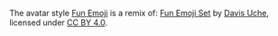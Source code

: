 The avatar style [Fun Emoji](https://www.dicebear.com/styles/fun-emoji/) is a remix of: [Fun Emoji Set](https://www.figma.com/community/file/968125295144990435) by [Davis Uche](https://www.instagram.com/davedirect3/), licensed under [CC BY 4.0](https://creativecommons.org/licenses/by/4.0/).
